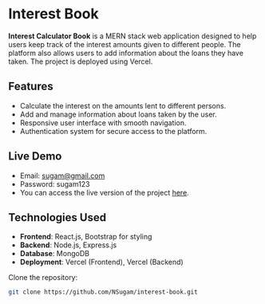 # Interest Book

**Interest Calculator Book** is a MERN stack web application designed to help users keep track of the interest amounts given to different people. The platform also allows users to add information about the loans they have taken. The project is deployed using Vercel.

## Features

- Calculate the interest on the amounts lent to different persons.
- Add and manage information about loans taken by the user.
- Responsive user interface with smooth navigation.
- Authentication system for secure access to the platform.

## Live Demo

- Email: sugam@gmail.com
- Password: sugam123
- You can access the live version of the project [here](https://interest-book.vercel.app/login).


## Technologies Used

- **Frontend**: React.js, Bootstrap for styling
- **Backend**: Node.js, Express.js
- **Database**: MongoDB
- **Deployment**: Vercel (Frontend), Vercel (Backend)

Clone the repository:

   ```bash
   git clone https://github.com/NSugam/interest-book.git
